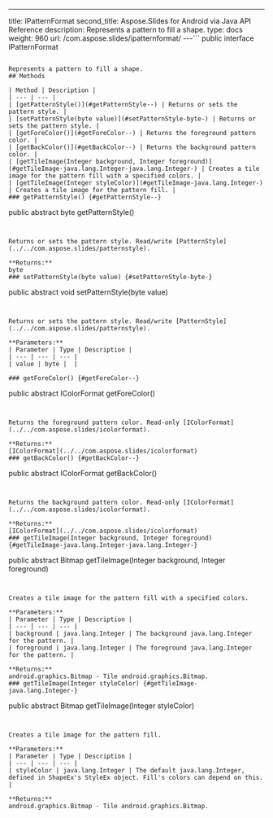 ---
title: IPatternFormat
second_title: Aspose.Slides for Android via Java API Reference
description: Represents a pattern to fill a shape.
type: docs
weight: 960
url: /com.aspose.slides/ipatternformat/
---```
public interface IPatternFormat
```

Represents a pattern to fill a shape.
## Methods

| Method | Description |
| --- | --- |
| [getPatternStyle()](#getPatternStyle--) | Returns or sets the pattern style. |
| [setPatternStyle(byte value)](#setPatternStyle-byte-) | Returns or sets the pattern style. |
| [getForeColor()](#getForeColor--) | Returns the foreground pattern color. |
| [getBackColor()](#getBackColor--) | Returns the background pattern color. |
| [getTileImage(Integer background, Integer foreground)](#getTileImage-java.lang.Integer-java.lang.Integer-) | Creates a tile image for the pattern fill with a specified colors. |
| [getTileImage(Integer styleColor)](#getTileImage-java.lang.Integer-) | Creates a tile image for the pattern fill. |
### getPatternStyle() {#getPatternStyle--}
```
public abstract byte getPatternStyle()
```


Returns or sets the pattern style. Read/write [PatternStyle](../../com.aspose.slides/patternstyle).

**Returns:**
byte
### setPatternStyle(byte value) {#setPatternStyle-byte-}
```
public abstract void setPatternStyle(byte value)
```


Returns or sets the pattern style. Read/write [PatternStyle](../../com.aspose.slides/patternstyle).

**Parameters:**
| Parameter | Type | Description |
| --- | --- | --- |
| value | byte |  |

### getForeColor() {#getForeColor--}
```
public abstract IColorFormat getForeColor()
```


Returns the foreground pattern color. Read-only [IColorFormat](../../com.aspose.slides/icolorformat).

**Returns:**
[IColorFormat](../../com.aspose.slides/icolorformat)
### getBackColor() {#getBackColor--}
```
public abstract IColorFormat getBackColor()
```


Returns the background pattern color. Read-only [IColorFormat](../../com.aspose.slides/icolorformat).

**Returns:**
[IColorFormat](../../com.aspose.slides/icolorformat)
### getTileImage(Integer background, Integer foreground) {#getTileImage-java.lang.Integer-java.lang.Integer-}
```
public abstract Bitmap getTileImage(Integer background, Integer foreground)
```


Creates a tile image for the pattern fill with a specified colors.

**Parameters:**
| Parameter | Type | Description |
| --- | --- | --- |
| background | java.lang.Integer | The background java.lang.Integer for the pattern. |
| foreground | java.lang.Integer | The foreground java.lang.Integer for the pattern. |

**Returns:**
android.graphics.Bitmap - Tile android.graphics.Bitmap.
### getTileImage(Integer styleColor) {#getTileImage-java.lang.Integer-}
```
public abstract Bitmap getTileImage(Integer styleColor)
```


Creates a tile image for the pattern fill.

**Parameters:**
| Parameter | Type | Description |
| --- | --- | --- |
| styleColor | java.lang.Integer | The default java.lang.Integer, defined in ShapeEx's StyleEx object. Fill's colors can depend on this. |

**Returns:**
android.graphics.Bitmap - Tile android.graphics.Bitmap.
